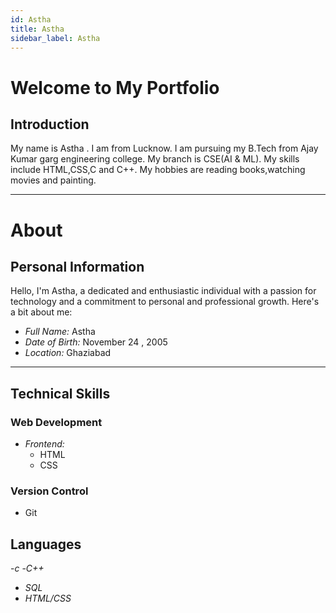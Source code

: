 ```yaml
---
id: Astha
title: Astha
sidebar_label: Astha
---
```


# Welcome to My Portfolio


## Introduction

My name is Astha .
I am from Lucknow.
I am pursuing my B.Tech from Ajay Kumar garg engineering college.
My branch is CSE(AI & ML).
My skills include HTML,CSS,C and C++.
My hobbies are reading books,watching movies and painting.



-------------------------------------------------

# About


## Personal Information

Hello, I'm Astha, a dedicated and enthusiastic individual with a passion for technology and a commitment to personal and professional growth. Here's a bit about me:

- *Full Name:* Astha
- *Date of Birth:* November 24 , 2005
- *Location:* Ghaziabad


-------------------------------------------------


## Technical Skills

### Web Development

- *Frontend:*
  - HTML
  - CSS

### Version Control

- Git

## Languages
-*c*
-*C++*
- *SQL*
- *HTML/CSS*
